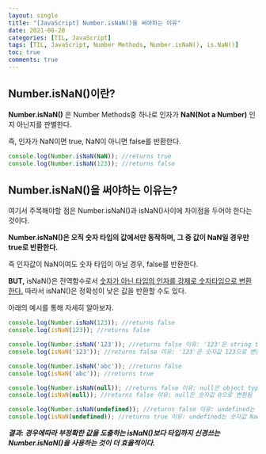 ```yaml
---
layout: single
title: "[JavaScript] Number.isNaN()을 써야하는 이유"
date: 2021-08-20
categories: [TIL, JavaScript]
tags: [TIL, JavaScript, Number Methods, Number.isNaN(), is.NaN()]
toc: true
comments: true
---
```


## Number.isNaN()이란?
**Number.isNaN()** 은 Number Methods중 하나로 인자가 **NaN(Not a Number)** 인지 아닌지를 판별한다. 

즉, 인자가 NaN이면 true, NaN이 아니면 false를 반환한다. 
```javascript
console.log(Number.isNaN(NaN)); //returns true
console.log(Number.isNaN(123)); //returns false
```

## Number.isNaN()을 써야하는 이유는?
여기서 주목해야할 점은 Number.isNaN()과 isNaN()사이에 차이점을 두어야 한다는 것이다. 

**Number.isNaN()은 오직 숫자 타입의 값에서만 동작하며, 그 중 값이 NaN일 경우만 true로 반환한다.** 

즉 인자값이 NaN이여도 숫자 타입이 아닐 경우, false를 반환한다. 

**BUT,** isNaN()은 전역함수로서 <u>숫자가 아닌 타입의 인자를 강제로 숫자타입으로 변환한다.</u> 따라서 isNaN()은 정확성이 낮은 값을 반환할 수도 있다.

아래의 예시를 통해 자세히 알아보자.
```javascript
console.log(Number.isNaN(123)); //returns false
console.log(isNaN(123)); //returns false

console.log(Number.isNaN('123')); //returns false 이유: '123'은 string type
console.log(isNaN('123')); //returns false 이유: '123'은 숫자값 123으로 변환됨

console.log(Number.isNaN('abc')); //returns false
console.log(isNaN('abc')); //returns true

console.log(Number.isNaN(null)); //returns false 이유: null은 object type
console.log(isNaN(null)); //returns false 이유: null은 숫자값 0으로 변환됨

console.log(Number.isNaN(undefined)); //returns false 이유: undefined는 undefined type
console.log(isNaN(undefined)); //returns true 이유: undefined는 숫자값 NaN으로 변환됨
```
***결과: 경우에따라 부정확한 값을 도출하는 isNaN()보다 타입까지 신경쓰는 Number.isNaN()을 사용하는 것이 더 효율적이다.***
